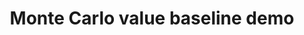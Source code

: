 ---
title: Monte Carlo value baseline demo
linktitle: Monte Carlo value baseline demonstration
toc: true
type: docs
draft: false
menu:
  mlis_rl:
    parent: "pg"
    weight: 2

# Prev/next pager order (if `docs_section_pager` enabled in `params.toml`)
# weight: 1
---